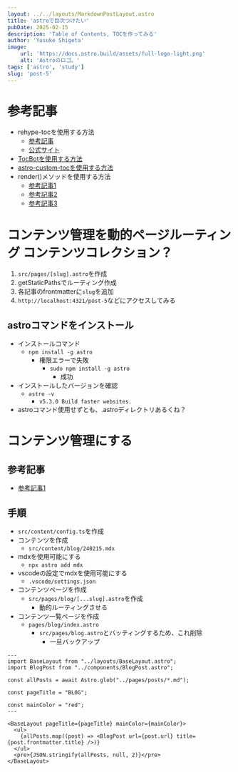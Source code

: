 ```yaml
---
layout: ../../layouts/MarkdownPostLayout.astro
title: 'astroで目次つけたい'
pubDate: 2025-02-15
description: 'Table of Contents, TOCを作ってみる'
author: 'Yusuke Shigeta'
image:
    url: 'https://docs.astro.build/assets/full-logo-light.png'
    alt: 'Astroのロゴ。'
tags: ['astro', 'study']
slug: 'post-5'
---
```


# 参考記事
- rehype-tocを使用する方法
  - [参考記事](https://raahii.me/posts/add-toc-to-astro-blog/)
  - [公式サイト](https://docs.astro.build/ja/guides/markdown-content/#markdownプラグイン)
- [TocBotを使用する方法](https://hypb.dev/articles/astrojs-tocbot/)
- [astro-custom-tocを使用する方法](https://roboin.io/article/2024/03/03/astro-custom-toc/)
- render()メソッドを使用する方法
  - [参考記事1](https://bou7254.com/posts/astro-markdown-blog-toc)
  - [参考記事2](https://egashira.dev/blog/astrojs-toc)
  - [参考記事3](https://seless-hw.net/blog/2024/02/14/post/)

# コンテンツ管理を動的ページルーティング コンテンツコレクション？
1. `src/pages/[slug].astro`を作成
2. getStaticPathsでルーティング作成
3. 各記事のfrontmatterに`slug`を追加
4. `http://localhost:4321/post-5`などにアクセスしてみる

## astroコマンドをインストール
- インストールコマンド
  - `npm install -g astro`
    - 権限エラーで失敗
      - `sudo npm install -g astro`
        - 成功
- インストールしたバージョンを確認
  - `astro -v`
    - `v5.3.0 Build faster websites.`
- astroコマンド使用せずとも、.astroディレクトリあるくね？

# コンテンツ管理にする

## 参考記事
- [参考記事1](https://evoworx.dev/blog/hylx27khn/)

## 手順

- `src/content/config.ts`を作成
- コンテンツを作成
  - `src/content/blog/240215.mdx`
- mdxを使用可能にする
  - `npx astro add mdx`
- vscodeの設定でmdxを使用可能にする
  - `.vscode/settings.json`
- コンテンツページを作成
  - `src/pages/blog/[...slug].astro`を作成
    - 動的ルーティングさせる
- コンテンツ一覧ページを作成
  - `pages/blog/index.astro`
    - `src/pages/blog.astro`とバッティングするため、これ削除
      - 一旦バックアップ

```
---
import BaseLayout from "../layouts/BaseLayout.astro";
import BlogPost from "../components/BlogPost.astro";

const allPosts = await Astro.glob("../pages/posts/*.md");

const pageTitle = "BLOG";

const mainColor = "red";
---

<BaseLayout pageTitle={pageTitle} mainColor={mainColor}>
  <ul>
    {allPosts.map((post) => <BlogPost url={post.url} title={post.frontmatter.title} />)}
  </ul>
  <pre>{JSON.stringify(allPosts, null, 2)}</pre>
</BaseLayout>
```